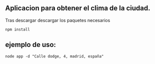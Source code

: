 ## Aplicacion para obtener el clima de la ciudad.


Tras descargar descargar los paquetes necesarios

```
npm install
```

## ejemplo de uso:

```
node app -d "Calle dodge, 4, madrid, españa"
```


